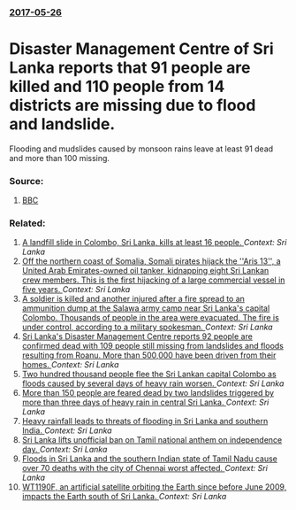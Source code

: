### [2017-05-26](/news/2017/05/26/index.md)

# Disaster Management Centre of Sri Lanka reports that 91 people are killed and  110 people from 14 districts are missing due to flood and landslide. 

Flooding and mudslides caused by monsoon rains leave at least 91 dead and more than 100 missing.


### Source:

1. [BBC](http://www.bbc.com/news/world-asia-40063400)

### Related:

1. [A landfill slide in Colombo, Sri Lanka, kills at least 16 people. ](/news/2017/04/14/a-landfill-slide-in-colombo-sri-lanka-kills-at-least-16-people.md) _Context: Sri Lanka_
2. [Off the northern coast of Somalia, Somali pirates hijack the ''Aris 13'', a United Arab Emirates-owned oil tanker, kidnapping eight Sri Lankan crew members. This is the first hijacking of a large commercial vessel in five years. ](/news/2017/03/14/off-the-northern-coast-of-somalia-somali-pirates-hijack-the-aris-13-a-united-arab-emirates-owned-oil-tanker-kidnapping-eight-sri-lank.md) _Context: Sri Lanka_
3. [A soldier is killed and another injured  after a fire  spread to an ammunition dump  at the Salawa army camp near Sri Lanka's capital Colombo. Thousands of people in the area were evacuated. The fire is under control, according to a military spokesman. ](/news/2016/06/6/a-soldier-is-killed-and-another-injured-after-a-fire-spread-to-an-ammunition-dump-at-the-salawa-army-camp-near-sri-lanka-s-capital-colomb.md) _Context: Sri Lanka_
4. [Sri Lanka's Disaster Management Centre reports 92 people are confirmed dead with 109 people still missing from landslides and floods resulting from Roanu. More than 500,000 have been driven from their homes. ](/news/2016/05/23/sri-lanka-s-disaster-management-centre-reports-92-people-are-confirmed-dead-with-109-people-still-missing-from-landslides-and-floods-resulti.md) _Context: Sri Lanka_
5. [Two hundred thousand people flee the Sri Lankan capital Colombo as floods caused by several days of heavy rain worsen. ](/news/2016/05/20/two-hundred-thousand-people-flee-the-sri-lankan-capital-colombo-as-floods-caused-by-several-days-of-heavy-rain-worsen.md) _Context: Sri Lanka_
6. [More than 150 people are feared dead by two landslides triggered by more than three days of heavy rain in central Sri Lanka. ](/news/2016/05/18/more-than-150-people-are-feared-dead-by-two-landslides-triggered-by-more-than-three-days-of-heavy-rain-in-central-sri-lanka.md) _Context: Sri Lanka_
7. [Heavy rainfall leads to threats of flooding in Sri Lanka and southern India. ](/news/2016/05/17/heavy-rainfall-leads-to-threats-of-flooding-in-sri-lanka-and-southern-india.md) _Context: Sri Lanka_
8. [Sri Lanka lifts unofficial ban on Tamil national anthem on independence day. ](/news/2016/02/4/sri-lanka-lifts-unofficial-ban-on-tamil-national-anthem-on-independence-day.md) _Context: Sri Lanka_
9. [  Floods in Sri Lanka and the southern Indian state of Tamil Nadu cause over 70 deaths with the city of Chennai worst affected. ](/news/2015/11/16/floods-in-sri-lanka-and-the-southern-indian-state-of-tamil-nadu-cause-over-70-deaths-with-the-city-of-chennai-worst-affected.md) _Context: Sri Lanka_
10. [WT1190F, an artificial satellite orbiting the Earth since before June 2009, impacts the Earth south of Sri Lanka. ](/news/2015/11/13/wt1190f-an-artificial-satellite-orbiting-the-earth-since-before-june-2009-impacts-the-earth-south-of-sri-lanka.md) _Context: Sri Lanka_
